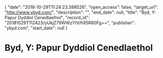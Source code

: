 {
  "date": "2018-10-29T11:24:23.398526", 
  "open_access": false, 
  "target_url": "http://www.ybyd.com/", 
  "description": "", 
  "end_date": null, 
  "title": "Byd, Y: Papur Dyddiol Cenedlaethol", 
  "record_id": "20181029T112423/yUkjZ79WWzYIV/h95R60Fg==", 
  "publisher": "ybyd.com", 
  "start_date": null
}

# Byd, Y: Papur Dyddiol Cenedlaethol

